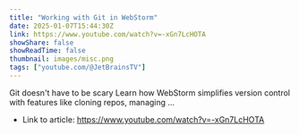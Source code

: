 ```yaml
---
title: "Working with Git in WebStorm"
date: 2025-01-07T15:44:30Z
link: https://www.youtube.com/watch?v=-xGn7LcHOTA
showShare: false
showReadTime: false
thumbnail: images/misc.png
tags: ["youtube.com/@JetBrainsTV"]
---
```

Git doesn't have to be scary Learn how WebStorm simplifies version control with features like cloning repos, managing ...

- Link to article: https://www.youtube.com/watch?v=-xGn7LcHOTA